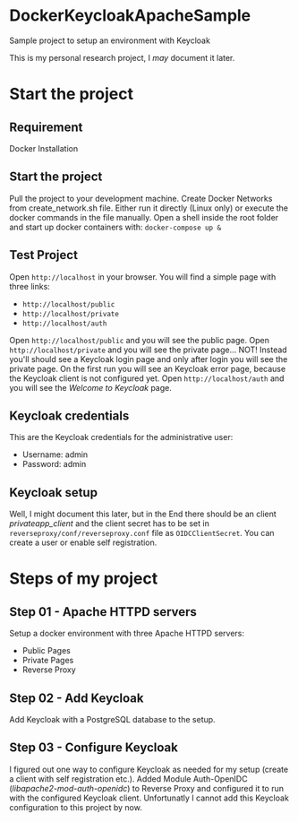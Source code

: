 # DockerKeycloakApacheSample
Sample project to setup an environment with Keycloak

This is my personal research project, I <i>may</i> document it later.
# Start the project
## Requirement
Docker Installation
## Start the project
Pull the project to your development machine.
Create Docker Networks from create_network.sh file. Either run it directly (Linux only) or execute the docker commands in the file manually.
Open a shell inside the root folder and start up docker containers with:
``docker-compose up &``

## Test Project
Open ``http://localhost`` in your browser.
You will find a simple page with three links:
*  ``http://localhost/public``
*  ``http://localhost/private``
*  ``http://localhost/auth``

Open ``http://localhost/public`` and you will see the public page.
Open ``http://localhost/private`` and you will see the private page... NOT! Instead you'll should see a Keycloak login page and only after login you will see the private page. On the first run you will see an Keycloak error page, because the Keycloak client is not configured yet.
Open ``http://localhost/auth`` and you will see the <i>Welcome to Keycloak</i> page.

## Keycloak credentials
This are the Keycloak credentials for the administrative user:
* Username: admin
* Password: admin

## Keycloak setup
Well, I might document this later, but in the End there should be an client <i>privateapp_client</i> and the client secret has to be set in ``reverseproxy/conf/reverseproxy.conf`` file as ``OIDCClientSecret``.
You can create a user or enable self registration.


# Steps of my project
## Step 01 - Apache HTTPD servers
Setup a docker environment with three Apache HTTPD servers:
* Public Pages
* Private Pages
* Reverse Proxy

## Step 02 - Add Keycloak
Add Keycloak with a PostgreSQL database to the setup.

## Step 03 - Configure Keycloak
I figured out one way to configure Keycloak as needed for my setup (create a client with self registration etc.).
Added Module Auth-OpenIDC (<i>libapache2-mod-auth-openidc</i>) to Reverse Proxy and configured it to run with the configured Keycloak client.
Unfortunatly I cannot add this Keycloak configuration to this project by now. 

